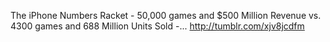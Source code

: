 The iPhone Numbers Racket - 50,000 games and $500 Million Revenue vs. 4300 games and 688 Million Units Sold -... http://tumblr.com/xjv8jcdfm